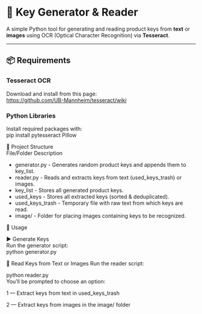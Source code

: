 # 🔑 Key Generator & Reader  

A simple Python tool for generating and reading product keys from **text** or **images** using OCR (Optical Character Recognition) via **Tesseract**.  

---  
## 📦 Requirements  

### Tesseract OCR  
Download and install from this page:  
https://github.com/UB-Mannheim/tesseract/wiki  

### Python Libraries  
Install required packages with:  
pip install pytesseract Pillow  

📁 Project Structure  
File/Folder Description  
- generator.py - Generates random product keys and appends them to key_list.  
- reader.py - Reads and extracts keys from text (used_keys_trash) or images.  
- key_list - Stores all generated product keys.  
- used_keys - Stores all extracted keys (sorted & deduplicated).  
- used_keys_trash - Temporary file with raw text from which keys are read.  
- image/ - Folder for placing images containing keys to be recognized.  

📌 Usage  

▶️ Generate Keys  
Run the generator script:  
python generator.py  

🧾 Read Keys from Text or Images
Run the reader script:

python reader.py  
You’ll be prompted to choose an option:  

1 — Extract keys from text in used_keys_trash  

2 — Extract keys from images in the image/ folder  
